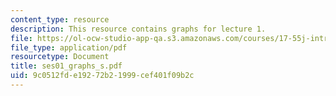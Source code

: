 ```yaml
---
content_type: resource
description: This resource contains graphs for lecture 1.
file: https://ol-ocw-studio-app-qa.s3.amazonaws.com/courses/17-55j-introduction-to-latin-american-studies-fall-2006/9c0512fde19272b21999cef401f09b2c_ses01_graphs_s.pdf
file_type: application/pdf
resourcetype: Document
title: ses01_graphs_s.pdf
uid: 9c0512fd-e192-72b2-1999-cef401f09b2c
---
```


